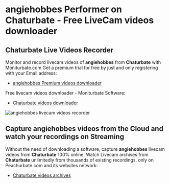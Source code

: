 # angiehobbes Performer on Chaturbate - Free LiveCam videos downloader

## Chaturbate Live Videos Recorder

Monitor and record livecam videos of **angiehobbes** from **Chaturbate** with Moniturbate.com
Get a premium trial for free by just and only registering with your Email address:
* [angiehobbes Premium videos downloader](https://moniturbate.com/request-demo-licence-key.html)

Free livecam videos downloader - Moniturbate Software:
* [Chaturbate videos downloader](https://moniturbate.com/moniturbate-download-software.html)

![angiehobbes livecam videos recorder](https://peachurnet.com/templates/moniturbate-software.png)


## Capture angiehobbes videos from the Cloud and watch your recordings on Streaming

Without the need of downloading a software, capture **angiehobbes** livecam videos from **Chaturbate** 100% online.
Watch Livecam archives from **Chaturbate** unlimitedly from thousands of existing recordings, only on Peachurbate.com and its websites network:
* [Chaturbate videos archives](https://peachurnet.com/)